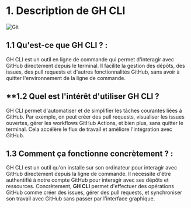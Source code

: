 # 1. Description de GH CLI 

![Git](https://github.githubassets.com/images/modules/logos_page/GitHub-Mark.png)

## **1.1 Qu'est-ce que GH CLI ? :**

GH CLI est un outil en ligne de commande qui permet d'interagir avec GitHub directement depuis le terminal. Il facilite la gestion des dépôts, des issues, des pull requests et d'autres fonctionnalités GitHub, sans avoir à quitter l'environnement de la ligne de commande.

## **1.2 Quel est l'intérêt d'utiliser GH CLI ?

GH CLI permet d'automatiser et de simplifier les tâches courantes liées à GitHub. Par exemple, on peut créer des pull requests, visualiser les issues ouvertes, gérer les workflows GitHub Actions, et bien plus, sans quitter le terminal. Cela accélère le flux de travail et améliore l'intégration avec GitHub.

## **1.3 Comment ça fonctionne concrètement ? :**

GH CLI est un outil qu'on installe sur son ordinateur pour interagir avec GitHub directement depuis la ligne de commande. Il nécessite d'être authentifié à notre compte GitHub pour interagir avec ses dépôts et ressources. Concrètement, **GH CLI** permet d'effectuer des opérations GitHub comme créer des issues, gérer des pull requests, et synchroniser son travail avec GitHub sans passer par l'interface graphique.